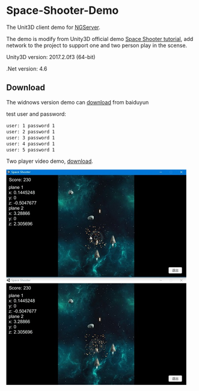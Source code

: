 # Space-Shooter-Demo

The Unit3D client demo for [NGServer](https://github.com/cwj5012/NGServer). 

The demo is modify from Unity3D official demo [Space Shooter tutorial](https://unity3d.com/cn/learn/tutorials/s/space-shooter-tutorial), add network to the project to support one and two person play in the scense.

Unity3D version: 2017.2.0f3 (64-bit)

.Net version: 4.6

## Download

The widnows version demo can [download](https://pan.baidu.com/s/1JDPeVn2JRXfsqjH3ims0Kg) from baiduyun

test user and password:

```
user: 1 password 1
user: 2 password 1
user: 3 password 1
user: 4 password 1
user: 5 password 1
```

Two player video demo, [download](https://pan.baidu.com/s/1DMAT2_R399IeNfvFNl_UdQ).

![](https://raw.githubusercontent.com/cwj5012/Space-Shooter-Demo/master/Docs/003mini.jpg)

